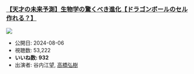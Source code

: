 ### [【天才の未来予測】生物学の驚くべき進化【ドラゴンボールのセル作れる？】](https://www.youtube.com/watch?v=ecN-e9OR3HM)
[![](https://img.youtube.com/vi/ecN-e9OR3HM/sddefault.jpg)](https://www.youtube.com/watch?v=ecN-e9OR3HM)
-   公開日: 2024-08-06
-   視聴数: 53,222
-   **いいね数: 932**
-   出演者: 谷内江望, [高橋弘樹](/rehacq_fan/people/高橋弘樹 "wikilink")
